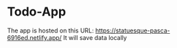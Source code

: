 # Todo-App
The app is hosted on this URL: https://statuesque-pasca-6916ed.netlify.app/
It will save data locally 
